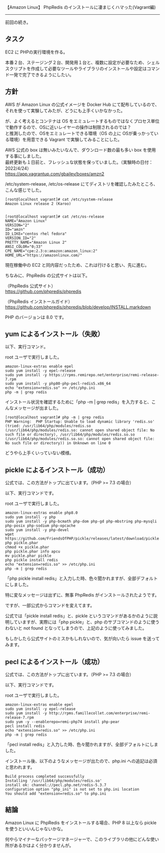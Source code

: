 【Amazon Linux】 PhpRedis のインストールに凄まじくハマった(Vagrant編)

_______________________________________________________________________________
前回の続き。

## タスク
EC2 に PHPの実行環境を作る。  

本番２台、ステージング２台、開発用１台と、複数に設定が必要なため、シェルスクリプトを作成して必要なツールやライブラリのインストールや設定はコマンド一発で完了できるようにしたい。  

## 方針
AWS が Amazon Linux の公式イメージを Docker Hub にて配布しているので、それを使って実験してみたが、どうにも上手くいかなかった。  

が、よく考えるとコンテナは OS をエミュレートするものではなくプロセス単位で動作するので、OSに近いレイヤーの操作は制限されるのでは？  
と推測したので、OSをエミュレートできる環境（OS の上に OSが乗っかっている環境）を用意できる Vagrant で実験してみることにした。  

AWS 公式の box は無いみたいなんで、ダウンロード数の最も多い box を使用する事にしました。  
最終更新も１日前と、フレッシュな状態を保っていました。（実験時の日付：2022/4/24）  
https://app.vagrantup.com/gbailey/boxes/amzn2  

/etc/system-release, /etc/os-release にてディストリを確認したみたところ、こんな感じでした。  
```
[root@localhost vagrant]# cat /etc/system-release
Amazon Linux release 2 (Karoo)


[root@localhost vagrant]# cat /etc/os-release
NAME="Amazon Linux"
VERSION="2"
ID="amzn"
ID_LIKE="centos rhel fedora"
VERSION_ID="2"
PRETTY_NAME="Amazon Linux 2"
ANSI_COLOR="0;33"
CPE_NAME="cpe:2.3:o:amazon:amazon_linux:2"
HOME_URL="https://amazonlinux.com/"
```
現在稼働中の EC2 と同内容だったため、これは行けると思い、先に進む。

ちなみに、PhpRedis の公式サイトは以下。  

（PhpRedis 公式サイト）  
https://github.com/phpredis/phpredis

（PhpRedis インストールガイド）  
https://github.com/phpredis/phpredis/blob/develop/INSTALL.markdown

PHP のバージョンは 8.0 です。

## yum によるインストール（失敗）
以下、実行コマンド。  

root ユーザで実行しました。  
```
amazon-linux-extras enable epel
sudo yum install -y epel-release
sudo yum install -y https://rpms.remirepo.net/enterprise/remi-release-7.rpm
sudo yum install -y php80-php-pecl-redis5.x86_64
echo "extension=redis.so" >> /etc/php.ini
php -m | grep redis
```

インストール状況を確認するために「php -m | grep redis」を入力すると、こんなメッセージが出ました。  
```
[root@localhost vagrant]# php -m | grep redis
PHP Warning:  PHP Startup: Unable to load dynamic library 'redis.so' (tried: /usr/lib64/php/modules/redis.so (/usr/lib64/php/modules/redis.so: cannot open shared object file: No such file or directory), /usr/lib64/php/modules/redis.so.so (/usr/lib64/php/modules/redis.so.so: cannot open shared object file: No such file or directory)) in Unknown on line 0
```

どうやら上手くいっていない模様。


## pickle によるインストール（成功）
公式では、この方法がトップに出ています。（PHP >= 7.3 の場合）

以下、実行コマンドです。  

root ユーザで実行しました。  
```
amazon-linux-extras enable php8.0
sudo yum install -y php
sudo yum install -y php-bcmath php-dom php-gd php-mbstring php-mysqli php-posix php-sodium php-opcache
sudo yum install -y php-devel
wget https://github.com/FriendsOfPHP/pickle/releases/latest/download/pickle.phar
php pickle.phar
chmod +x pickle.phar
php pickle.phar info apcu
mv pickle.phar pickle
php pickle install redis
echo "extension=redis.so" >> /etc/php.ini
php -m | grep redis
```

「php pickle install redis」と入力した時、色々聞かれますが、全部デフォルトにしました。  

特に変なメッセージは出ずに、無事 PhpRedis がインストールされたようです。  

ですが、一部公式からコマンドを変えてます。  

公式では「pickle install redis」と、pickle というコマンドがあるかのように説明していますが、実際には「php pickle」と、php のサブコマンドのように使うわないと not found となってしまうので、上記のように使ってみました。  

もしかしたら公式サイトのミスかもしれないので、気が向いたら issue を送ってみます。  


## pecl によるインストール（成功）
公式では、この方法がトップに出ています。（PHP >= 7.3 の場合）

以下、実行コマンドです。  

root ユーザで実行しました。  
```
amazon-linux-extras enable epel
sudo yum install -y epel-release
sudo yum install -y http://rpms.famillecollet.com/enterprise/remi-release-7.rpm
sudo yum -y --enablerepo=remi-php74 install php-pear
pecl install redis
echo "extension=redis.so" >> /etc/php.ini
php -m | grep redis
```

「pecl install redis」と入力した時、色々聞かれますが、全部デフォルトにしました。  

インストール後、以下のようなメッセージが出たので、php.ini への追記は必須と思われます。  
```
Build process completed successfully
Installing '/usr/lib64/php/modules/redis.so'
install ok: channel://pecl.php.net/redis-5.3.7
configuration option "php_ini" is not set to php.ini location
You should add "extension=redis.so" to php.ini
```

## 結論
Amazon Linux に PhpRedis をインストールする場合、PHP 8 以上なら pickle を使うといいんじゃないかな。  

何やらマイナーなパッケージマネージャーで、このライブラリの他にどんな使い所があるかはよく分かりませんが。  


